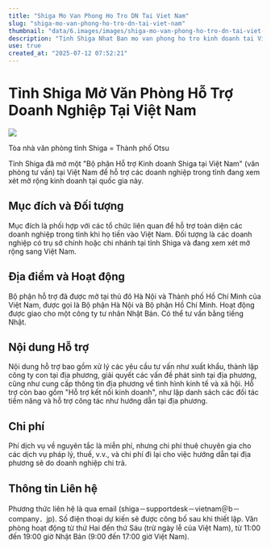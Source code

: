```yaml
---
title: "Shiga Mo Van Phong Ho Tro DN Tai Viet Nam"
slug: "shiga-mo-van-phong-ho-tro-dn-tai-viet-nam"
thumbnail: "data/6.images/images/shiga-mo-van-phong-ho-tro-dn-tai-viet-nam.webp"
description: "Tinh Shiga Nhat Ban mo van phong ho tro kinh doanh tai Viet Nam de giup doanh nghiep trong tinh mo rong kinh doanh va giai quyet cac van de."
use: true
created_at: "2025-07-12 07:52:21"
---
```


# Tỉnh Shiga Mở Văn Phòng Hỗ Trợ Doanh Nghiệp Tại Việt Nam

![](/images/20250711-00000152-san-000-1-view.webp)

Tòa nhà văn phòng tỉnh Shiga = Thành phố Otsu

Tỉnh Shiga đã mở một "Bộ phận Hỗ trợ Kinh doanh Shiga tại Việt Nam" (văn phòng tư vấn) tại Việt Nam để hỗ trợ các doanh nghiệp trong tỉnh đang xem xét mở rộng kinh doanh tại quốc gia này.

## Mục đích và Đối tượng

Mục đích là phối hợp với các tổ chức liên quan để hỗ trợ toàn diện các doanh nghiệp trong tỉnh khi họ tiến vào Việt Nam. Đối tượng là các doanh nghiệp có trụ sở chính hoặc chi nhánh tại tỉnh Shiga và đang xem xét mở rộng sang Việt Nam.

## Địa điểm và Hoạt động

Bộ phận hỗ trợ đã được mở tại thủ đô Hà Nội và Thành phố Hồ Chí Minh của Việt Nam, được gọi là Bộ phận Hà Nội và Bộ phận Hồ Chí Minh. Hoạt động được giao cho một công ty tư nhân Nhật Bản. Có thể tư vấn bằng tiếng Nhật.

## Nội dung Hỗ trợ

Nội dung hỗ trợ bao gồm xử lý các yêu cầu tư vấn như xuất khẩu, thành lập công ty con tại địa phương, giải quyết các vấn đề phát sinh tại địa phương, cũng như cung cấp thông tin địa phương về tình hình kinh tế và xã hội. Hỗ trợ còn bao gồm "Hỗ trợ kết nối kinh doanh", như lập danh sách các đối tác tiềm năng và hỗ trợ công tác như hướng dẫn tại địa phương.

## Chi phí

Phí dịch vụ về nguyên tắc là miễn phí, nhưng chi phí thuê chuyên gia cho các dịch vụ pháp lý, thuế, v.v., và chi phí đi lại cho việc hướng dẫn tại địa phương sẽ do doanh nghiệp chi trả.

## Thông tin Liên hệ

Phương thức liên hệ là qua email (shiga－supportdesk－vietnam＠b－company．jp). Số điện thoại dự kiến sẽ được công bố sau khi thiết lập. Văn phòng hoạt động từ thứ Hai đến thứ Sáu (trừ ngày lễ của Việt Nam), từ 11:00 đến 19:00 giờ Nhật Bản (9:00 đến 17:00 giờ Việt Nam).